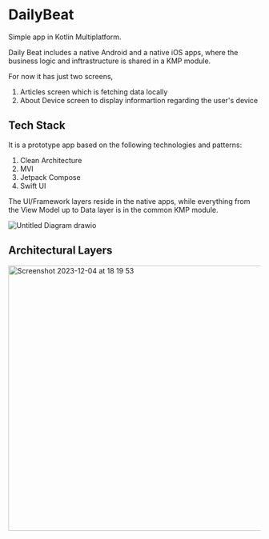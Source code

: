 # DailyBeat
Simple app in Kotlin Multiplatform.

Daily Beat includes a native Android and a native iOS apps, where the business logic and inftrastructure is shared in a KMP module.

For now it has just two screens,

1. Articles screen which is fetching data locally
2. About Device screen to display informartion regarding the user's device

## Tech Stack
It is a prototype app based on the following technologies and patterns:

1. Clean Architecture
2. MVI
3. Jetpack Compose
4. Swift UI

The UI/Framework layers reside in the native apps, while everything from the View Model up to Data layer is in the common KMP module.


![Untitled Diagram drawio](https://github.com/petros-efthymiou/DailyPulse/assets/98778003/a1a465db-1484-4eb8-ab3c-1d43b457d7c2)

## Architectural Layers

<img width="531" alt="Screenshot 2023-12-04 at 18 19 53" src="https://github.com/petros-efthymiou/DailyPulse/assets/98778003/620fb7ca-68cb-428c-b134-4a012a8836eb">

